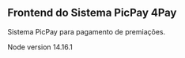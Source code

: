 ## Frontend do Sistema PicPay 4Pay

Sistema PicPay para pagamento de premiações.

Node version 14.16.1
